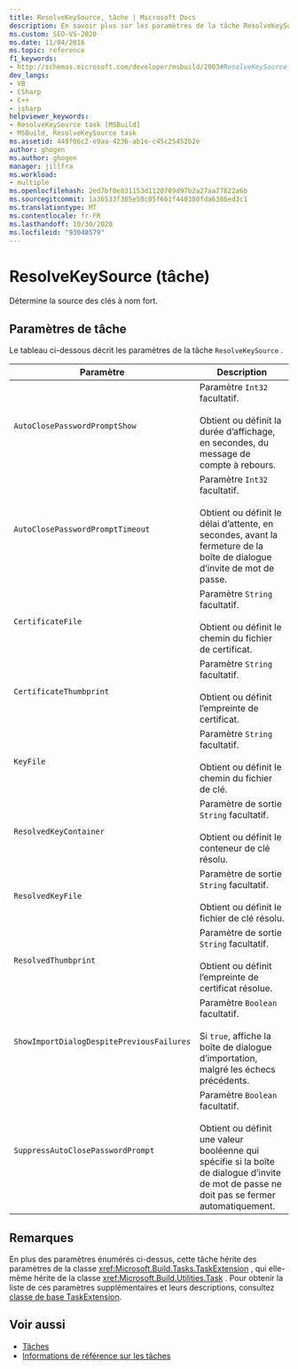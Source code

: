 ```yaml
---
title: ResolveKeySource, tâche | Microsoft Docs
description: En savoir plus sur les paramètres de la tâche ResolveKeySource MSBuild, qui détermine la source de la clé de nom fort.
ms.custom: SEO-VS-2020
ms.date: 11/04/2016
ms.topic: reference
f1_keywords:
- http://schemas.microsoft.com/developer/msbuild/2003#ResolveKeySource
dev_langs:
- VB
- CSharp
- C++
- jsharp
helpviewer_keywords:
- ResolveKeySource task [MSBuild]
- MSBuild, ResolveKeySource task
ms.assetid: 449f06c2-e9aa-4236-ab1e-c45c25452b2e
author: ghogen
ms.author: ghogen
manager: jillfra
ms.workload:
- multiple
ms.openlocfilehash: 2ed7bf0e831153d1120789d97b2a27aa77822a6b
ms.sourcegitcommit: 1a36533f385e50c05f661f440380fda6386ed3c1
ms.translationtype: MT
ms.contentlocale: fr-FR
ms.lasthandoff: 10/30/2020
ms.locfileid: "93048579"
---
```

# <a name="resolvekeysource-task"></a>ResolveKeySource (tâche)

Détermine la source des clés à nom fort.

## <a name="task-parameters"></a>Paramètres de tâche

 Le tableau ci-dessous décrit les paramètres de la tâche `ResolveKeySource` .

|Paramètre|Description|
|---------------|-----------------|
|`AutoClosePasswordPromptShow`|Paramètre `Int32` facultatif.<br /><br /> Obtient ou définit la durée d’affichage, en secondes, du message de compte à rebours.|
|`AutoClosePasswordPromptTimeout`|Paramètre `Int32` facultatif.<br /><br /> Obtient ou définit le délai d’attente, en secondes, avant la fermeture de la boîte de dialogue d’invite de mot de passe.|
|`CertificateFile`|Paramètre `String` facultatif.<br /><br /> Obtient ou définit le chemin du fichier de certificat.|
|`CertificateThumbprint`|Paramètre `String` facultatif.<br /><br /> Obtient ou définit l’empreinte de certificat.|
|`KeyFile`|Paramètre `String` facultatif.<br /><br /> Obtient ou définit le chemin du fichier de clé.|
|`ResolvedKeyContainer`|Paramètre de sortie `String` facultatif.<br /><br /> Obtient ou définit le conteneur de clé résolu.|
|`ResolvedKeyFile`|Paramètre de sortie `String` facultatif.<br /><br /> Obtient ou définit le fichier de clé résolu.|
|`ResolvedThumbprint`|Paramètre de sortie `String` facultatif.<br /><br /> Obtient ou définit l’empreinte de certificat résolue.|
|`ShowImportDialogDespitePreviousFailures`|Paramètre `Boolean` facultatif.<br /><br /> Si `true`, affiche la boîte de dialogue d’importation, malgré les échecs précédents.|
|`SuppressAutoClosePasswordPrompt`|Paramètre `Boolean` facultatif.<br /><br /> Obtient ou définit une valeur booléenne qui spécifie si la boîte de dialogue d’invite de mot de passe ne doit pas se fermer automatiquement.|

## <a name="remarks"></a>Remarques

 En plus des paramètres énumérés ci-dessus, cette tâche hérite des paramètres de la classe <xref:Microsoft.Build.Tasks.TaskExtension> , qui elle-même hérite de la classe <xref:Microsoft.Build.Utilities.Task> . Pour obtenir la liste de ces paramètres supplémentaires et leurs descriptions, consultez [classe de base TaskExtension](../msbuild/taskextension-base-class.md).

## <a name="see-also"></a>Voir aussi

- [Tâches](../msbuild/msbuild-tasks.md)
- [Informations de référence sur les tâches](../msbuild/msbuild-task-reference.md)
